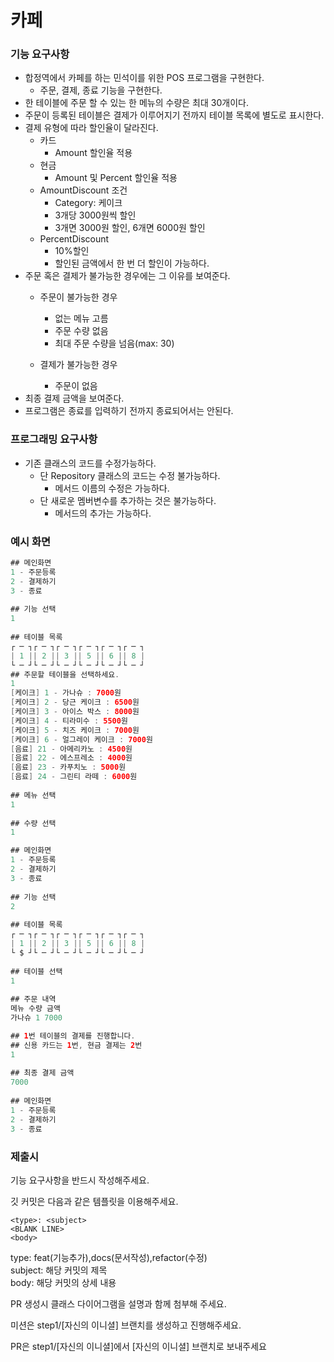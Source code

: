 # 카페 

### 기능 요구사항

- 합정역에서 카페를 하는 민석이를 위한 POS 프로그램을 구현한다.
  - 주문, 결제, 종료 기능을 구현한다.
- 한 테이블에 주문 할 수 있는 한 메뉴의 수량은 최대 30개이다.
- 주문이 등록된 테이블은 결제가 이루어지기 전까지 테이블 목록에 별도로 표시한다.
- 결제 유형에 따라 할인율이 달라진다.
  - 카드
    - Amount 할인율 적용
  - 현금
    - Amount 및 Percent 할인율 적용
  - AmountDiscount 조건
    - Category: 케이크
    - 3개당 3000원씩 할인
    - 3개면 3000원 할인, 6개면 6000원 할인
  - PercentDiscount
    - 10%할인
    - 할인된 금액에서 한 번 더 할인이 가능하다.
- 주문 혹은 결제가 불가능한 경우에는 그 이유를 보여준다.
  - 주문이 불가능한 경우
    - 없는 메뉴 고름
    - 주문 수량 없음
    - 최대 주문 수량을 넘음(max: 30)
  - 결제가 불가능한 경우

    - 주문이 없음
- 최종 결제 금액을 보여준다.
- 프로그램은 종료를 입력하기 전까지 종료되어서는 안된다.

### 프로그래밍 요구사항

- 기존 클래스의 코드를 수정가능하다.
  - 단 Repository 클래스의 코드는 수정 불가능하다.
    - 메서드 이름의 수정은 가능하다.
  - 단 새로운 멤버변수를 추가하는 것은 불가능하다.
    - 메서드의 추가는 가능하다.

### 예시 화면

```java
## 메인화면
1 - 주문등록
2 - 결제하기
3 - 종료
  
## 기능 선택
1
  
## 테이블 목록
┌ ─ ┐┌ ─ ┐┌ ─ ┐┌ ─ ┐┌ ─ ┐┌ ─ ┐
| 1 || 2 || 3 || 5 || 6 || 8 |
└ ─ ┘└ ─ ┘└ ─ ┘└ ─ ┘└ ─ ┘└ ─ ┘
## 주문할 테이블을 선택하세요.
1
[케이크] 1 - 가나슈 : 7000원
[케이크] 2 - 당근 케이크 : 6500원
[케이크] 3 - 아이스 박스 : 8000원
[케이크] 4 - 티라미수 : 5500원
[케이크] 5 - 치즈 케이크 : 7000원
[케이크] 6 - 얼그레이 케이크 : 7000원
[음료] 21 - 아메리카노 : 4500원
[음료] 22 - 에스프레소 : 4000원
[음료] 23 - 카푸치노 : 5000원
[음료] 24 - 그린티 라떼 : 6000원
  
## 메뉴 선택
1
  
## 수량 선택
1

## 메인화면
1 - 주문등록
2 - 결제하기
3 - 종료
  
## 기능 선택
2
  
## 테이블 목록
┌ ─ ┐┌ ─ ┐┌ ─ ┐┌ ─ ┐┌ ─ ┐┌ ─ ┐
| 1 || 2 || 3 || 5 || 6 || 8 |
└ $ ┘└ ─ ┘└ ─ ┘└ ─ ┘└ ─ ┘└ ─ ┘
  
## 테이블 선택
1
  
## 주문 내역
메뉴 수량 금액
가나슈 1 7000

## 1번 테이블의 결제를 진행합니다. 
## 신용 카드는 1번, 현금 결제는 2번 
1
  
## 최종 결제 금액
7000
  
## 메인화면
1 - 주문등록
2 - 결제하기
3 - 종료
```



### 제출시

기능 요구사항을 반드시 작성해주세요.

깃 커밋은 다음과 같은 템플릿을 이용해주세요.
```
<type>: <subject>
<BLANK LINE>
<body>
```
type: feat(기능추가),docs(문서작성),refactor(수정)  
subject: 해당 커밋의 제목  
body: 해당 커밋의 상세 내용  

PR 생성시 클래스 다이어그램을 설명과 함께 첨부해 주세요.

미션은 step1/[자신의 이니셜] 브랜치를 생성하고 진행해주세요.

PR은 step1/[자신의 이니셜]에서 [자신의 이니셜] 브랜치로 보내주세요
